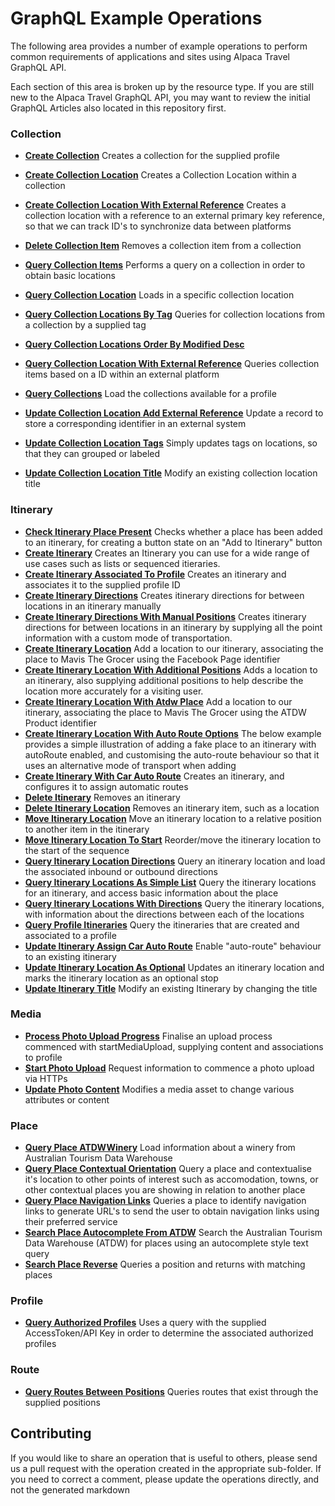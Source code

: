 
# GraphQL Example Operations

The following area provides a number of example operations to perform common
requirements of applications and sites using Alpaca Travel GraphQL API.

Each section of this area is broken up by the resource type. If you are still
new to the Alpaca Travel GraphQL API, you may want to review the initial
GraphQL Articles also located in this repository first.  
  

### Collection

- **[Create Collection](/example-operations/collection/CreateCollection.graphql)**
  Creates a collection for the supplied profile
- **[Create Collection Location](/example-operations/collection/CreateCollectionLocation.graphql)**
  Creates a Collection Location within a collection
- **[Create Collection Location With External Reference](/example-operations/collection/CreateCollectionLocationWithExternalReference.graphql)**
  Creates a collection location with a reference to an external primary key reference, so that we can track ID's to synchronize data between platforms
- **[Delete Collection Item](/example-operations/collection/DeleteCollectionItem.graphql)**
  Removes a collection item from a collection
- **[Query Collection Items](/example-operations/collection/QueryCollectionItems.graphql)**
  Performs a query on a collection in order to obtain basic locations
- **[Query Collection Location](/example-operations/collection/QueryCollectionLocation.graphql)**
  Loads in a specific collection location
- **[Query Collection Locations By Tag](/example-operations/collection/QueryCollectionLocationsByTag.graphql)**
  Queries for collection locations from a collection by a supplied tag
- **[Query Collection Locations Order By Modified Desc](/example-operations/collection/QueryCollectionLocationsOrderByModifiedDesc.graphql)**
  
- **[Query Collection Location With External Reference](/example-operations/collection/QueryCollectionLocationWithExternalReference.graphql)**
  Queries collection items based on a ID within an external platform
- **[Query Collections](/example-operations/collection/QueryCollections.graphql)**
  Load the collections available for a profile
- **[Update Collection Location Add External Reference](/example-operations/collection/UpdateCollectionLocationAddExternalReference.graphql)**
  Update a record to store a corresponding identifier in an external system
- **[Update Collection Location Tags](/example-operations/collection/UpdateCollectionLocationTags.graphql)**
  Simply updates tags on locations, so that they can grouped or labeled
- **[Update Collection Location Title](/example-operations/collection/UpdateCollectionLocationTitle.graphql)**
  Modify an existing collection location title

### Itinerary

- **[Check Itinerary Place Present](/example-operations/itinerary/CheckItineraryPlacePresent.graphql)**
  Checks whether a place has been added to an itinerary, for creating a button state on an "Add to Itinerary" button
- **[Create Itinerary](/example-operations/itinerary/CreateItinerary.graphql)**
  Creates an Itinerary you can use for a wide range of use cases such as lists or sequenced itieraries.
- **[Create Itinerary Associated To Profile](/example-operations/itinerary/CreateItineraryAssociatedToProfile.graphql)**
  Creates an itinerary and associates it to the supplied profile ID
- **[Create Itinerary Directions](/example-operations/itinerary/CreateItineraryDirections.graphql)**
  Creates itinerary directions for between locations in an itinerary manually
- **[Create Itinerary Directions With Manual Positions](/example-operations/itinerary/CreateItineraryDirectionsWithManualPositions.graphql)**
  Creates itinerary directions for between locations in an itinerary by supplying all the point information with a custom mode of transportation.
- **[Create Itinerary Location](/example-operations/itinerary/CreateItineraryLocation.graphql)**
  Add a location to our itinerary, associating the place to Mavis The Grocer using the Facebook Page identifier
- **[Create Itinerary Location With Additional Positions](/example-operations/itinerary/CreateItineraryLocationWithAdditionalPositions.graphql)**
  Adds a location to an itinerary, also supplying additional positions to help describe the location more accurately for a visiting user.
- **[Create Itinerary Location With Atdw Place](/example-operations/itinerary/CreateItineraryLocationWithAtdwPlace.graphql)**
  Add a location to our itinerary, associating the place to Mavis The Grocer using the ATDW Product identifier
- **[Create Itinerary Location With Auto Route Options](/example-operations/itinerary/CreateItineraryLocationWithAutoRouteOptions.graphql)**
  The below example provides a simple illustration of adding a fake place to an itinerary with autoRoute enabled, and customising the auto-route behaviour so that it uses an alternative mode of transport when adding
- **[Create Itinerary With Car Auto Route](/example-operations/itinerary/CreateItineraryWithCarAutoRoute.graphql)**
  Creates an itinerary, and configures it to assign automatic routes
- **[Delete Itinerary](/example-operations/itinerary/DeleteItinerary.graphql)**
  Removes an itinerary
- **[Delete Itinerary Location](/example-operations/itinerary/DeleteItineraryLocation.graphql)**
  Removes an itinerary item, such as a location
- **[Move Itinerary Location](/example-operations/itinerary/MoveItineraryLocation.graphql)**
  Move an itinerary location to a relative position to another item in the itinerary
- **[Move Itinerary Location To Start](/example-operations/itinerary/MoveItineraryLocationToStart.graphql)**
  Reorder/move the itinerary location to the start of the sequence
- **[Query Itinerary Location Directions](/example-operations/itinerary/QueryItineraryLocationDirections.graphql)**
  Query an itinerary location and load the associated inbound or outbound directions
- **[Query Itinerary Locations As Simple List](/example-operations/itinerary/QueryItineraryLocationsAsSimpleList.graphql)**
  Query the itinerary locations for an itinerary, and access basic information about the place
- **[Query Itinerary Locations With Directions](/example-operations/itinerary/QueryItineraryLocationsWithDirections.graphql)**
  Query the itinerary locations, with information about the directions between each of the locations
- **[Query Profile Itineraries](/example-operations/itinerary/QueryProfileItineraries.graphql)**
  Query the itineraries that are created and associated to a profile
- **[Update Itinerary Assign Car Auto Route](/example-operations/itinerary/UpdateItineraryAssignCarAutoRoute.graphql)**
  Enable "auto-route" behaviour to an existing itinerary
- **[Update Itinerary Location As Optional](/example-operations/itinerary/UpdateItineraryLocationAsOptional.graphql)**
  Updates an itinerary location and marks the itinerary location as an optional stop
- **[Update Itinerary Title](/example-operations/itinerary/UpdateItineraryTitle.graphql)**
  Modify an existing Itinerary by changing the title

### Media

- **[Process Photo Upload Progress](/example-operations/media/ProcessPhotoUploadProgress.graphql)**
  Finalise an upload process commenced with startMediaUpload, supplying content and associations to profile
- **[Start Photo Upload](/example-operations/media/StartPhotoUpload.graphql)**
  Request information to commence a photo upload via HTTPs
- **[Update Photo Content](/example-operations/media/UpdatePhotoContent.graphql)**
  Modifies a media asset to change various attributes or content

### Place

- **[Query Place ATDWWinery](/example-operations/place/QueryPlaceATDWWinery.graphql)**
  Load information about a winery from Australian Tourism Data Warehouse
- **[Query Place Contextual Orientation](/example-operations/place/QueryPlaceContextualOrientation.graphql)**
  Query a place and contextualise it's location to other points of interest such as accomodation, towns, or other contextual places you are showing in relation to another place
- **[Query Place Navigation Links](/example-operations/place/QueryPlaceNavigationLinks.graphql)**
  Queries a place to identify navigation links to generate URL's to send the user to obtain navigation links using their preferred service
- **[Search Place Autocomplete From ATDW](/example-operations/place/SearchPlaceAutocompleteFromATDW.graphql)**
  Search the Australian Tourism Data Warehouse (ATDW) for places using an autocomplete style text query
- **[Search Place Reverse](/example-operations/place/SearchPlaceReverse.graphql)**
  Queries a position and returns with matching places

### Profile

- **[Query Authorized Profiles](/example-operations/profile/QueryAuthorizedProfiles.graphql)**
  Uses a query with the supplied AccessToken/API Key in order to determine the associated authorized profiles

### Route

- **[Query Routes Between Positions](/example-operations/route/QueryRoutesBetweenPositions.graphql)**
  Queries routes that exist through the supplied positions


## Contributing

If you would like to share an operation that is useful to others, please send us
a pull request with the operation created in the appropriate sub-folder. If you
need to correct a comment, please update the operations directly, and not the 
generated markdown
  